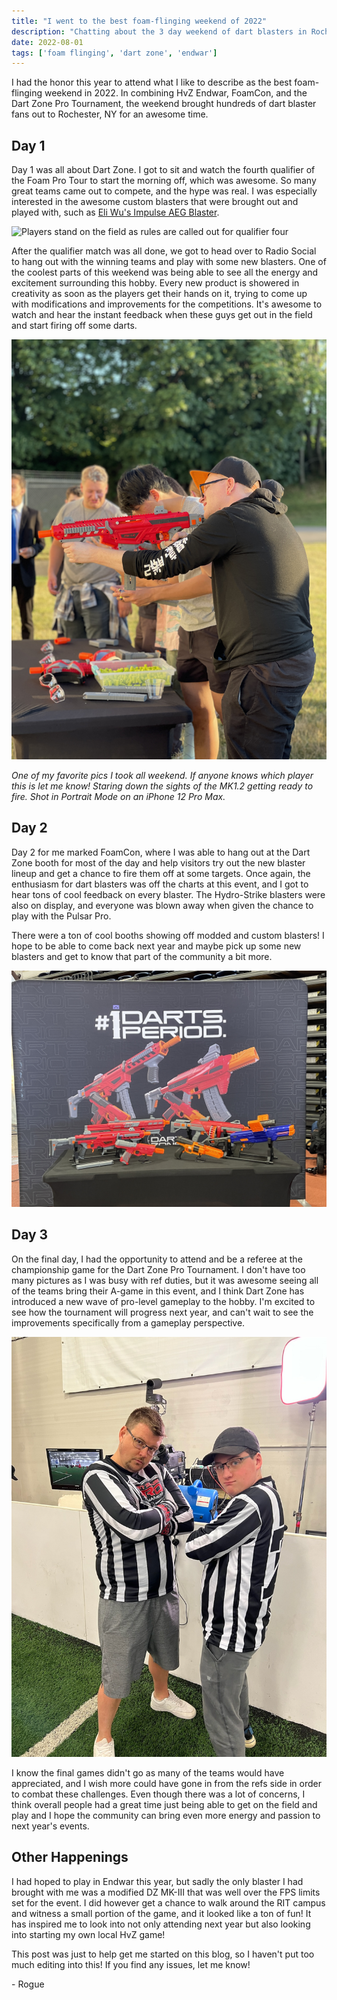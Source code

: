 ```yaml
---
title: "I went to the best foam-flinging weekend of 2022"
description: "Chatting about the 3 day weekend of dart blasters in Rochester, NY in July 2022."
date: 2022-08-01
tags: ['foam flinging', 'dart zone', 'endwar']
---
```



I had the honor this year to attend what I like to describe as the best foam-flinging weekend in 2022. In combining HvZ Endwar, FoamCon, and the Dart Zone Pro Tournament, the weekend brought hundreds of dart blaster fans out to Rochester, NY for an awesome time.

## Day 1

Day 1 was all about Dart Zone. I got to sit and watch the fourth qualifier of the Foam Pro Tour to start the morning off, which was awesome. So many great teams came out to compete, and the hype was real. I was especially interested in the awesome custom blasters that were brought out and played with, such as [Eli Wu's Impulse AEG Blaster](https://www.youtube.com/watch?v=GI_WEKZ9jkI).

![Players stand on the field as rules are called out for qualifier four](IMG_2590.JPG)

After the qualifier match was all done, we got to head over to Radio Social to hang out with the winning teams and play with some new blasters. One of the coolest parts of this weekend was being able to see all the energy and excitement surrounding this hobby. Every new product is showered in creativity as soon as the players get their hands on it, trying to come up with modifications and improvements for the competitions. It's awesome to watch and hear the instant feedback when these guys get out in the field and start firing off some darts. 

![A player standing down the sights of the MK1.2](IMG_2621.JPG)

*One of my favorite pics I took all weekend. If anyone knows which player this is let me know! Staring down the sights of the MK1.2 getting ready to fire. Shot in Portrait Mode on an iPhone 12 Pro Max.*

## Day 2

Day 2 for me marked FoamCon, where I was able to hang out at the Dart Zone booth for most of the day and help visitors try out the new blaster lineup and get a chance to fire them off at some targets. Once again, the enthusiasm for dart blasters was off the charts at this event, and I got to hear tons of cool feedback on every blaster. The Hydro-Strike blasters were also on display, and everyone was blown away when given the chance to play with the Pulsar Pro. 

There were a ton of cool booths showing off modded and custom blasters! I hope to be able to come back next year and maybe pick up some new blasters and get to know that part of the community a bit more. 

![Display at FoamCon of Dart Zone's newest blasters: Dictator, MK1.2, MK2.1, Tomcat, Vulcanator, Deuce Pro](IMG_2646.JPG)

## Day 3

On the final day, I had the opportunity to attend and be a referee at the championship game for the Dart Zone Pro Tournament. I don't have too many pictures as I was busy with ref duties, but it was awesome seeing all of the teams bring their A-game in this event, and I think Dart Zone has introduced a new wave of pro-level gameplay to the hobby. I'm excited to see how the tournament will progress next year, and can't wait to see the improvements specifically from a gameplay perspective.

![Arms crossed with another ref standing in front of the cameras before the event](IMG_1785.jpg)

I know the final games didn't go as many of the teams would have appreciated, and I wish more could have gone in from the refs side in order to combat these challenges. Even though there was a lot of concerns, I think overall people had a great time just being able to get on the field and play and I hope the community can bring even more energy and passion to next year's events.

## Other Happenings

I had hoped to play in Endwar this year, but sadly the only blaster I had brought with me was a modified DZ MK-III that was well over the FPS limits set for the event. I did however get a chance to walk around the RIT campus and witness a small portion of the game, and it looked like a ton of fun! It has inspired me to look into not only attending next year but also looking into starting my own local HvZ game!

This post was just to help get me started on this blog, so I haven't put too much editing into this! If you find any issues, let me know!

\- Rogue